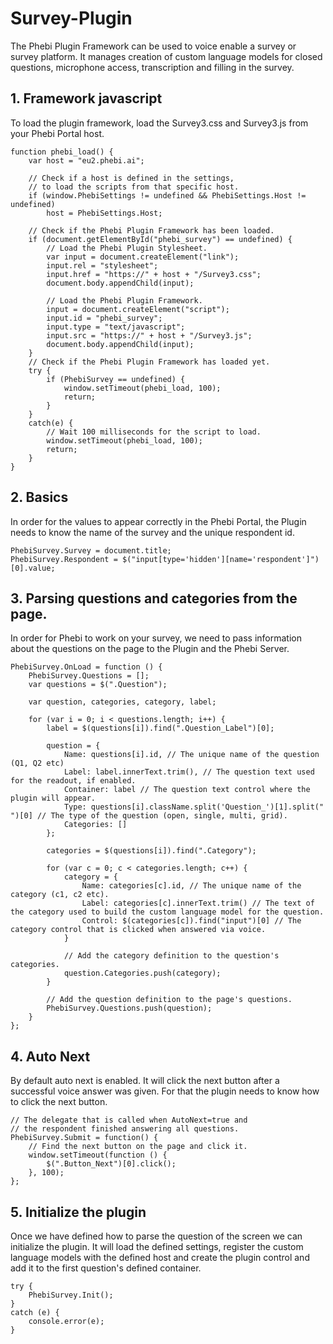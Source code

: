 # Survey-Plugin

The Phebi Plugin Framework can be used to voice enable a survey or survey platform. It manages creation of custom language models for closed questions, microphone access, transcription and filling in the survey.

## 1. Framework javascript

To load the plugin framework, load the Survey3.css and Survey3.js from your Phebi Portal host.

```
function phebi_load() {
    var host = "eu2.phebi.ai";

    // Check if a host is defined in the settings,
    // to load the scripts from that specific host.
    if (window.PhebiSettings != undefined && PhebiSettings.Host != undefined)
        host = PhebiSettings.Host;

    // Check if the Phebi Plugin Framework has been loaded.
    if (document.getElementById("phebi_survey") == undefined) {
        // Load the Phebi Plugin Stylesheet.
        var input = document.createElement("link");
        input.rel = "stylesheet";
        input.href = "https://" + host + "/Survey3.css";
        document.body.appendChild(input);

        // Load the Phebi Plugin Framework.
        input = document.createElement("script");
        input.id = "phebi_survey";
        input.type = "text/javascript";
        input.src = "https://" + host + "/Survey3.js";
        document.body.appendChild(input);
    }
    // Check if the Phebi Plugin Framework has loaded yet.
    try {
        if (PhebiSurvey == undefined) {
            window.setTimeout(phebi_load, 100);
            return;
        }
    }
    catch(e) {
        // Wait 100 milliseconds for the script to load.
        window.setTimeout(phebi_load, 100);
        return;
    }
}
```

## 2. Basics

In order for the values to appear correctly in the Phebi Portal, the Plugin needs to know the name of the survey and the unique respondent id.

```
PhebiSurvey.Survey = document.title;
PhebiSurvey.Respondent = $("input[type='hidden'][name='respondent']")[0].value;
```

## 3. Parsing questions and categories from the page.

In order for Phebi to work on your survey, we need to pass information about the questions on the page to the Plugin and the Phebi Server.

```
PhebiSurvey.OnLoad = function () {
    PhebiSurvey.Questions = [];
    var questions = $(".Question");

    var question, categories, category, label;

    for (var i = 0; i < questions.length; i++) {
        label = $(questions[i]).find(".Question_Label")[0];

        question = {
            Name: questions[i].id, // The unique name of the question (Q1, Q2 etc)
            Label: label.innerText.trim(), // The question text used for the readout, if enabled.
            Container: label // The question text control where the plugin will appear.
            Type: questions[i].className.split('Question_')[1].split(" ")[0] // The type of the question (open, single, multi, grid).
            Categories: []
        };

        categories = $(questions[i]).find(".Category");

        for (var c = 0; c < categories.length; c++) {
            category = {
                Name: categories[c].id, // The unique name of the category (c1, c2 etc).
                Label: categories[c].innerText.trim() // The text of the category used to build the custom language model for the question.
                Control: $(categories[c]).find("input")[0] // The category control that is clicked when answered via voice.
            }

            // Add the category definition to the question's categories.
            question.Categories.push(category);
        }

        // Add the question definition to the page's questions.
        PhebiSurvey.Questions.push(question);
    }
};
```

## 4. Auto Next

By default auto next is enabled. It will click the next button after a successful voice answer was given. For that the plugin needs to know how to click the next button.


```
// The delegate that is called when AutoNext=true and
// the respondent finished answering all questions.
PhebiSurvey.Submit = function() {
    // Find the next button on the page and click it.
    window.setTimeout(function () {
        $(".Button_Next")[0].click();
    }, 100);
};
```

## 5. Initialize the plugin

Once we have defined how to parse the question of the screen we can initialize the plugin. It will load the defined settings, register the custom language models with the defined host and create the plugin control and add it to the first question's defined container. 

```   
try {
    PhebiSurvey.Init();
}
catch (e) {
    console.error(e);
}
```
